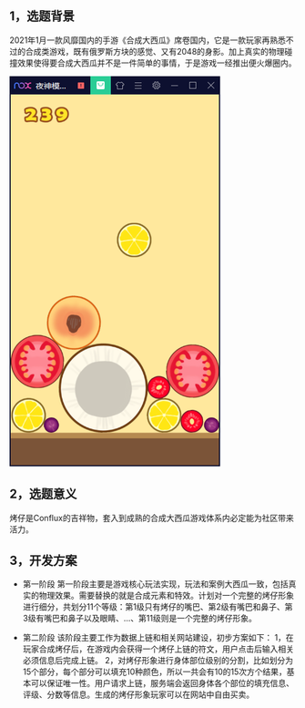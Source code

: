 ## 1，选题背景
2021年1月一款风靡国内的手游《合成大西瓜》席卷国内，它是一款玩家再熟悉不过的合成类游戏，既有俄罗斯方块的感觉、又有2048的身影。加上真实的物理碰撞效果使得要合成大西瓜并不是一件简单的事情，于是游戏一经推出便火爆圈内。

![](https://raw.githubusercontent.com/iningwei/SelfPictureHost/master/Blog/20210223104058.png)
## 2，选题意义
烤仔是Conflux的吉祥物，套入到成熟的合成大西瓜游戏体系内必定能为社区带来活力。

## 3，开发方案
- 第一阶段
第一阶段主要是游戏核心玩法实现，玩法和案例大西瓜一致，包括真实的物理效果。需要替换的就是合成元素和特效。计划对一个完整的烤仔形象进行细分，共划分11个等级：第1级只有烤仔的嘴巴、第2级有嘴巴和鼻子、第3级有嘴巴和鼻子以及眼睛、...、第11级则是一个完整的烤仔形象。

- 第二阶段
该阶段主要工作为数据上链和相关网站建设，初步方案如下：
1，在玩家合成烤仔后，在游戏内会获得一个烤仔上链的符文，用户点击后输入相关必须信息后完成上链。
2，对烤仔形象进行身体部位级别的分割，比如划分为15个部分，每个部分可以填充10种颜色，所以一共会有10的15次方个结果，基本可以保证唯一性。用户请求上链，服务端会返回身体各个部位的填充信息、评级、分数等信息。生成的烤仔形象玩家可以在网站中自由买卖。